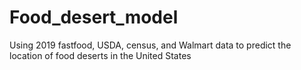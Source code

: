 # Food_desert_model
Using 2019 fastfood, USDA, census, and Walmart data to predict the location of food deserts in the United States
